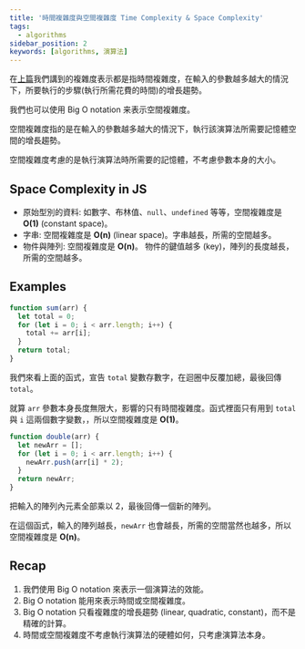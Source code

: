 ```yaml
---
title: '時間複雜度與空間複雜度 Time Complexity & Space Complexity'
tags:
  - algorithms
sidebar_position: 2
keywords: [algorithms, 演算法]
---
```


在[上篇](./bigO-notation.md)我們講到的複雜度表示都是指時間複雜度，在輸入的參數越多越大的情況下，所要執行的步驟(執行所需花費的時間)的增長趨勢。

我們也可以使用 Big O notation 来表示空間複雜度。

空間複雜度指的是在輸入的參數越多越大的情況下，執行該演算法所需要記憶體空間的增長趨勢。

空間複雜度考慮的是執行演算法時所需要的記憶體，不考慮參數本身的大小。

## Space Complexity in JS

- 原始型別的資料: 如數字、布林值、`null`、`undefined` 等等，空間複雜度是 **O(1)** (constant space)。
- 字串: 空間複雜度是 **O(n)** (linear space)。字串越長，所需的空間越多。
- 物件與陣列: 空間複雜度是 **O(n)**。 物件的鍵值越多 (key)，陣列的長度越長，所需的空間越多。

## Examples

```js
function sum(arr) {
  let total = 0;
  for (let i = 0; i < arr.length; i++) {
    total += arr[i];
  }
  return total;
}
```
我們來看上面的函式，宣告 `total` 變數存數字，在迴圈中反覆加總，最後回傳 `total`。

就算 `arr` 參數本身長度無限大，影響的只有時間複雜度。函式裡面只有用到 `total` 與 `i` 這兩個數字變數，，所以空間複雜度是 **O(1)**。

```js
function double(arr) {
  let newArr = [];
  for (let i = 0; i < arr.length; i++) {
    newArr.push(arr[i] * 2);
  }
  return newArr;
}
```

把輸入的陣列內元素全部乘以 2，最後回傳一個新的陣列。

在這個函式，輸入的陣列越長，`newArr` 也會越長，所需的空間當然也越多，所以空間複雜度是 **O(n)**。

## Recap

1. 我們使用 Big O notation 來表示一個演算法的效能。
2. Big O notation 能用來表示時間或空間複雜度。
3. Big O notation 只看複雜度的增長趨勢 (linear, quadratic, constant)，而不是精確的計算。
4. 時間或空間複雜度不考慮執行演算法的硬體如何，只考慮演算法本身。
